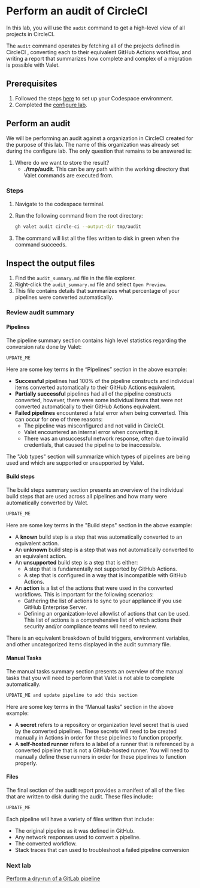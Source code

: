 # Perform an audit of CircleCI

In this lab, you will use the `audit` command to get a high-level view of all projects in CircleCI.

The `audit` command operates by fetching all of the projects defined in CircleCI , converting each to their equivalent GitHub Actions workflow, and writing a report that summarizes how complete and complex of a migration is possible with Valet.

## Prerequisites

1. Followed the steps [here](./readme.md#configure-your-codespace) to set up your Codespace environment.
2. Completed the [configure lab](./1-configure.md#configure-credentials-for-valet).

## Perform an audit

We will be performing an audit against a organization in CircleCI created for the purpose of this lab. The name of this organization was already set during the configure lab.  The only question that remains to be answered is:

1. Where do we want to store the result?
    - __./tmp/audit__.  This can be any path within the working directory that Valet commands are executed from.

### Steps

1. Navigate to the codespace terminal.
2. Run the following command from the root directory:

    ```bash
    gh valet audit circle-ci --output-dir tmp/audit
    ```

3. The command will list all the files written to disk in green when the command succeeds.

## Inspect the output files

1. Find the `audit_summary.md` file in the file explorer.
2. Right-click the `audit_summary.md` file and select `Open Preview`.
3. This file contains details that summarizes what percentage of your pipelines were converted automatically.

### Review audit summary

#### Pipelines

The pipeline summary section contains high level statistics regarding the conversion rate done by Valet:

```md
UPDATE_ME
```

Here are some key terms in the “Pipelines” section in the above example:

- __Successful__ pipelines had 100% of the pipeline constructs and individual items converted automatically to their GitHub Actions equivalent.
- __Partially successful__ pipelines had all of the pipeline constructs converted, however, there were some individual items that were not converted automatically to their GitHub Actions equivalent.
- __Failed pipelines__ encountered a fatal error when being converted. This can occur for one of three reasons:
  - The pipeline was misconfigured and not valid in CircleCI.
  - Valet encountered an internal error when converting it.
  - There was an unsuccessful network response, often due to invalid credentials, that caused the pipeline to be inaccessible.

The "Job types" section will summarize which types of pipelines are being used and which are supported or unsupported by Valet.

#### Build steps

The build steps summary section presents an overview of the individual build steps that are used across all pipelines and how many were automatically converted by Valet.

```md
UPDATE_ME
```

Here are some key terms in the "Build steps" section in the above example:

- A __known__ build step is a step that was automatically converted to an equivalent action.
- An __unknown__ build step is a step that was not automatically converted to an equivalent action.
- An __unsupported__ build step is a step that is either:
  - A step that is fundamentally not supported by GitHub Actions.
  - A step that is configured in a way that is incompatible with GitHub Actions.
- An __action__ is a list of the actions that were used in the converted workflows. This is important for the following scenarios:
  - Gathering the list of actions to sync to your appliance if you use GitHub Enterprise Server.
  - Defining an organization-level allowlist of actions that can be used. This list of actions is a comprehensive list of which actions their security and/or compliance teams will need to review.

There is an equivalent breakdown of build triggers, environment variables, and other uncategorized items displayed in the audit summary file.

#### Manual Tasks

The manual tasks summary section presents an overview of the manual tasks that you will need to perform that Valet is not able to complete automatically.

```md
UPDATE_ME and update pipeline to add this section
```

Here are some key terms in the “Manual tasks” section in the above example:

- A __secret__ refers to a repository or organization level secret that is used by the converted pipelines. These secrets will need to be created manually in Actions in order for these pipelines to function properly.
- A __self-hosted runner__ refers to a label of a runner that is referenced by a converted pipeline that is not a GitHub-hosted runner. You will need to manually define these runners in order for these pipelines to function properly.

#### Files

The final section of the audit report provides a manifest of all of the files that are written to disk during the audit. These files include:

```md
UPDATE_ME
```

Each pipeline will have a variety of files written that include:

- The original pipeline as it was defined in GitHub.
- Any network responses used to convert a pipeline.
- The converted workflow.
- Stack traces that can used to troubleshoot a failed pipeline conversion

### Next lab

[Perform a dry-run of a GitLab pipeline](3-dry-run.md)
